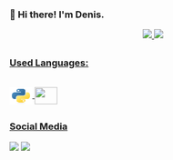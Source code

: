 ### 👋 Hi there! I'm Denis.

<!--
**DBernardes/DBernardes** is a ✨ _special_ ✨ repository because its `README.md` (this file) appears on your GitHub profile.

Here are some ideas to get you started:

- 🔭 I’m currently working on the project of the astronomical instrument Simultaneous Polarimeter and Rapid Camera in Four Bands (SPARC4).
- 📫 How to reach me: denis.bernardes099@gmail.com
-->

<div align="center">
  <a href="https://github.com/dbernardes">
  <img width="400em" src="https://github-readme-stats.vercel.app/api?username=dbernardes&show_icons=true&theme=dracula&include_all_commits=true&count_private=true"/>
  <img width="485em" src="https://github-readme-stats.vercel.app/api/top-langs/?username=dbernardes&layout=compact&langs_count=7&theme=dracula"/>
</div>
  
  ##
  ### Used Languages:
  <div style="display: inline_block"><br> 
  <img align="center" height="30" width="40" src="https://raw.githubusercontent.com/devicons/devicon/master/icons/python/python-original.svg">
  <img align="center" height="30" width="40" src="https://cdn.jsdelivr.net/gh/devicons/devicon/icons/labview/labview-original-wordmark.svg" />  
</div>
    
  ##
 ### Social Media
<div>      	 
  <a href = "mailto:denis.bernardes099@gmail.com"><img src="https://img.shields.io/badge/Gmail-D14836?style=for-the-badge&logo=gmail&logoColor=white" target="_blank"></a>
  <a href="https://www.linkedin.com/in/denis-bernardes-9b0608152/" target="_blank"><img src="https://img.shields.io/badge/-LinkedIn-%230077B5?style=for-the-badge&logo=linkedin&logoColor=white" target="_blank"></a> 
